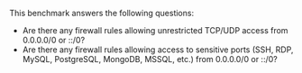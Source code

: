 This benchmark answers the following questions:

- Are there any firewall rules allowing unrestricted TCP/UDP access from 0.0.0.0/0 or ::/0?
- Are there any firewall rules allowing access to sensitive ports (SSH, RDP, MySQL, PostgreSQL, MongoDB, MSSQL, etc.) from 0.0.0.0/0 or ::/0?